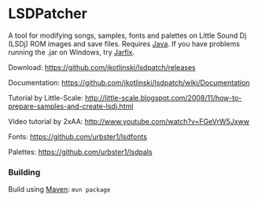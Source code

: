 # LSDPatcher

A tool for modifying songs, samples, fonts and palettes on Little Sound Dj (LSDj) ROM images and save files. Requires [Java](http://www.java.com/). If you have problems running the .jar on Windows, try [Jarfix](http://johann.loefflmann.net/en/software/jarfix/index.html).

Download: https://github.com/jkotlinski/lsdpatch/releases

Documentation: https://github.com/jkotlinski/lsdpatch/wiki/Documentation

Tutorial by Little-Scale: http://little-scale.blogspot.com/2008/11/how-to-prepare-samples-and-create-lsdj.html

Video tutorial by 2xAA: http://www.youtube.com/watch?v=FGeVrW5Jxww

Fonts: https://github.com/urbster1/lsdfonts

Palettes: https://github.com/urbster1/lsdpals

### Building

Build using [Maven](https://maven.apache.org/): `mvn package`
